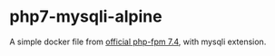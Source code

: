 # php7-mysqli-alpine
A simple docker file from [official php-fpm 7.4](https://hub.docker.com/_/php), with mysqli extension.
